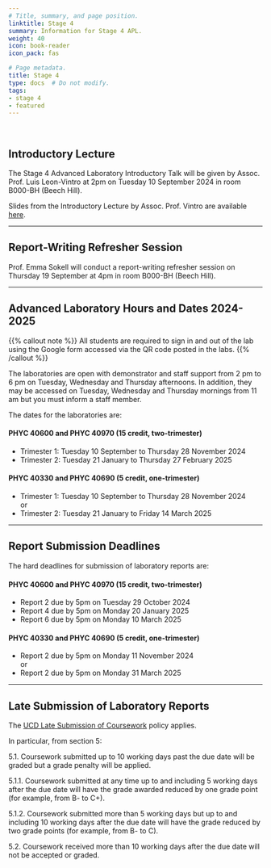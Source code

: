 ```yaml
---
# Title, summary, and page position.
linktitle: Stage 4
summary: Information for Stage 4 APL.
weight: 40
icon: book-reader
icon_pack: fas

# Page metadata.
title: Stage 4
type: docs  # Do not modify.
tags:
- stage 4
- featured
---
```


<br/>

## Introductory Lecture

The Stage 4 Advanced Laboratory Introductory Talk will be given by
Assoc. Prof. Luis Leon-Vintro at 2pm on Tuesday 10 September 2024 in
room B000-BH (Beech Hill). 

Slides from the Introductory Lecture by Assoc. Prof. Vintro are available [here](http://physicslabs.ucd.ie/~apl/labs_master/docs/2024/S4Intro/Stage4_Introduction_2425.pdf).

---

## Report-Writing Refresher Session

Prof. Emma Sokell will conduct a report-writing refresher session on
Thursday 19 September at 4pm in room B000-BH (Beech Hill). 

---

## Advanced Laboratory Hours and Dates 2024-2025

{{% callout note %}} All students are required to sign in and out of the lab
using the Google form accessed via the QR code posted in the labs.
{{% /callout %}}


The laboratories are open with demonstrator and staff support from 2 pm
to 6 pm on Tuesday, Wednesday and Thursday afternoons.  In addition,
they may be accessed on Tuesday, Wednesday and Thursday mornings from 11 am but
you must inform a staff member.


The dates for the laboratories are:

#### PHYC 40600 and PHYC 40970 (15 credit, two-trimester)
* Trimester 1:  Tuesday 10 September to Thursday 28 November 2024
* Trimester 2:  Tuesday 21 January to Thursday 27 February 2025

#### PHYC 40330 and PHYC 40690 (5 credit, one-trimester)
* Trimester 1:  Tuesday 10 September to Thursday 28 November 2024<br>
or
* Trimester 2: Tuesday 21 January to Friday 14 March 2025


---

## Report Submission Deadlines

The hard deadlines for submission of laboratory reports are:

#### PHYC 40600 and PHYC 40970 (15 credit, two-trimester)

* Report 2 due by 5pm on Tuesday 29 October 2024
* Report 4 due by 5pm on Monday 20 January 2025
* Report 6 due by 5pm on Monday 10 March 2025


#### PHYC 40330 and PHYC 40690 (5 credit, one-trimester)
* Report 2 due by 5pm on Monday 11 November 2024 <br>
or
* Report 2 due by 5pm on Monday 31 March 2025

---

## Late Submission of Laboratory Reports

The [UCD Late Submission of Coursework](https://hub.ucd.ie/usis/!W_HU_MENU.P_PUBLISH?p_tag=GD-DOCLAND&ID=137) policy applies.

In particular, from section 5:

5.1. Coursework submitted up to 10 working days past the due date will
be graded but a grade penalty will be applied.

5.1.1. Coursework submitted at any time up to and including 5 working
days after the due date will have the grade awarded reduced by one
grade point (for example, from B- to C+).

5.1.2. Coursework submitted more than 5 working days but up to and
including 10 working days after the due date will have the grade
reduced by two grade points (for example, from B- to C).

5.2. Coursework received more than 10 working days after the due date
will not be accepted or graded.











